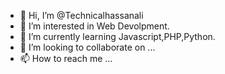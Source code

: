 - 👋 Hi, I’m @Technicalhassanali
- 👀 I’m interested in Web Devolpment.
- 🌱 I’m currently learning Javascript,PHP,Python.
- 💞️ I’m looking to collaborate on ...
- 📫 How to reach me ...

<!---
Technicalhassanali/Technicalhassanali is a ✨ special ✨ repository because its `README.md` (this file) appears on your GitHub profile.
You can click the Preview link to take a look at your changes.
--->
